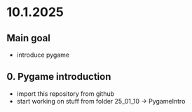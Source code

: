 # 10.1.2025

## Main goal

- introduce pygame

## 0. Pygame introduction

- import this repository from github
- start working on stuff from folder 25_01_10 -> PygameIntro